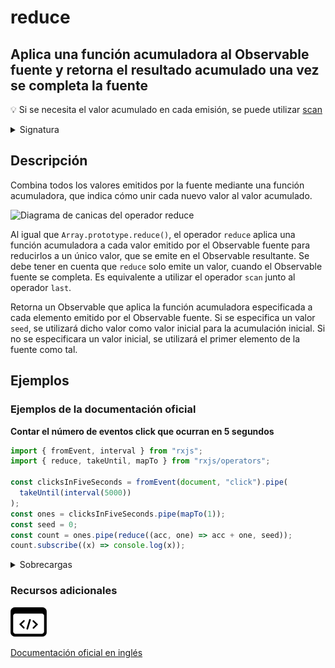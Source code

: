 # reduce

## Aplica una función acumuladora al Observable fuente y retorna el resultado acumulado una vez se completa la fuente

💡 Si se necesita el valor acumulado en cada emisión, se puede utilizar [scan](../../../operators/transformation/scan/)

<details>

<summary>Signatura</summary>

#### Firma

`reduce<T, R>(accumulator: (acc: T | R, value: T, index?: number) => T | R, seed?: T | R): OperatorFunction<T, T | R>`

#### Parámetros

#### Retorna

`OperatorFunction<T, T | R>`: Un Observable que emite un solo valor, resutante de haber acumulado los valores emitidos por el Observable fuente.

</details>

## Descripción

Combina todos los valores emitidos por la fuente mediante una función acumuladora, que indica cómo unir cada nuevo valor al valor acumulado.

![Diagrama de canicas del operador reduce](assets/images/marble-diagrams/mathematical-aggregate)

Al igual que `Array.prototype.reduce()`, el operador `reduce` aplica una función acumuladora a cada valor emitido por el Observable fuente para reducirlos a un único valor, que se emite en el Observable resultante. Se debe tener en cuenta que `reduce` solo emite un valor, cuando el Observable fuente se completa. Es equivalente a utilizar el operador `scan` junto al operador `last`.

Retorna un Observable que aplica la función acumuladora especificada a cada elemento emitido por el Observable fuente. Si se especifica un valor `seed`, se utilizará dicho valor como valor inicial para la acumulación inicial. Si no se especificara un valor inicial, se utilizará el primer elemento de la fuente como tal.

## Ejemplos

### Ejemplos de la documentación oficial

**Contar el número de eventos click que ocurran en 5 segundos**

```javascript
import { fromEvent, interval } from "rxjs";
import { reduce, takeUntil, mapTo } from "rxjs/operators";

const clicksInFiveSeconds = fromEvent(document, "click").pipe(
  takeUntil(interval(5000))
);
const ones = clicksInFiveSeconds.pipe(mapTo(1));
const seed = 0;
const count = ones.pipe(reduce((acc, one) => acc + one, seed));
count.subscribe((x) => console.log(x));
```

<details>

<summary>Sobrecargas</summary>

#### Firma

`reduce(accumulator: (acc: R, value: T, index: number) => R, seed: R): OperatorFunction<T, R>`

#### Parámetros

#### Retorna

`OperatorFunction<T, R>`

#### Firma

`reduce(accumulator: (acc: T, value: T, index: number) => T, seed?: T): MonoTypeOperatorFunction<T>`

#### Parámetros

#### Retorna

`MonoTypeOperatorFunction<T>`

#### Firma

`reduce(accumulator: (acc: R, value: T, index: number) => R): OperatorFunction<T, R>`

#### Parámetros

#### Retorna

`OperatorFunction<T, R>`

</details>

### Recursos adicionales

[![Source code](assets/icons/source-code.png)](https://github.com/ReactiveX/rxjs/blob/master/src/internal/operators/reduce.ts)

[Documentación oficial en inglés](https://rxjs.dev/api/operators/reduce)

